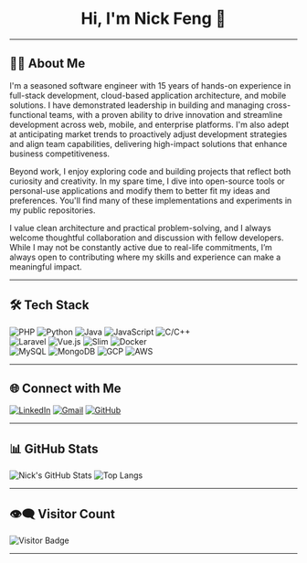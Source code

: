 <h1 align="center">Hi, I'm Nick Feng 👋</h1>

---

## 🧑‍💻 About Me

I'm a seasoned software engineer with 15 years of hands-on experience in full-stack development, cloud-based application architecture, and mobile solutions. I have demonstrated leadership in building and managing cross-functional teams, with a proven ability to drive innovation and streamline development across web, mobile, and enterprise platforms. I'm also adept at anticipating market trends to proactively adjust development strategies and align team capabilities, delivering high-impact solutions that enhance business competitiveness.

Beyond work, I enjoy exploring code and building projects that reflect both curiosity and creativity. In my spare time, I dive into open-source tools or personal-use applications and modify them to better fit my ideas and preferences. You'll find many of these implementations and experiments in my public repositories.

I value clean architecture and practical problem-solving, and I always welcome thoughtful collaboration and discussion with fellow developers. While I may not be constantly active due to real-life commitments, I’m always open to contributing where my skills and experience can make a meaningful impact.

---

## 🛠️ Tech Stack

![PHP](https://img.shields.io/badge/PHP-777BB4?style=flat&logo=php&logoColor=white)
![Python](https://img.shields.io/badge/Python-3776AB?style=flat&logo=python&logoColor=white)
![Java](https://img.shields.io/badge/Java-007396?style=flat&logo=java&logoColor=white)
![JavaScript](https://img.shields.io/badge/JavaScript-F7DF1E?style=flat&logo=javascript&logoColor=black)
![C/C++](https://img.shields.io/badge/C/C++-00599C?style=flat&logo=cplusplus&logoColor=white)
<br/>
![Laravel](https://img.shields.io/badge/Laravel-F55247?style=flat&logo=laravel&logoColor=white)
![Vue.js](https://img.shields.io/badge/Vue.js-4FC08D?style=flat&logo=vue.js&logoColor=white)
![Slim](https://img.shields.io/badge/Slim_Framework-74A2D7?style=flat&logo=slim&logoColor=white)
![Docker](https://img.shields.io/badge/Docker-2496ED?style=flat&logo=docker&logoColor=white)
<br/>
![MySQL](https://img.shields.io/badge/MySQL-4479A1?style=flat&logo=mysql&logoColor=white)
![MongoDB](https://img.shields.io/badge/MongoDB-47A248?style=flat&logo=mongodb&logoColor=white)
![GCP](https://img.shields.io/badge/GCP-4285F4?style=flat&logo=google-cloud&logoColor=white)
![AWS](https://img.shields.io/badge/AWS-232F3E?style=flat&logo=amazon-aws&logoColor=white)

---

## 🌐 Connect with Me

[![LinkedIn](https://img.shields.io/badge/LinkedIn-blue?style=flat&logo=linkedin&logoColor=white)](https://linkedin.com/in/fgnick1984)
[![Gmail](https://img.shields.io/badge/Gmail-D14836?style=flat&logo=gmail&logoColor=white)](mailto:fgnick1984@gmail.com)
[![GitHub](https://img.shields.io/badge/GitHub-181717?style=flat&logo=github&logoColor=white)](https://github.com/fgnick1984)

---

## 📊 GitHub Stats

![Nick's GitHub Stats](https://github-readme-stats.vercel.app/api?username=fgnick1984&show_icons=true&theme=default)
![Top Langs](https://github-readme-stats.vercel.app/api/top-langs/?username=fgnick1984&layout=compact)

---

## 👁️‍🗨️ Visitor Count

![Visitor Badge](https://komarev.com/ghpvc/?username=fgnick1984&color=blue&style=flat)

---
